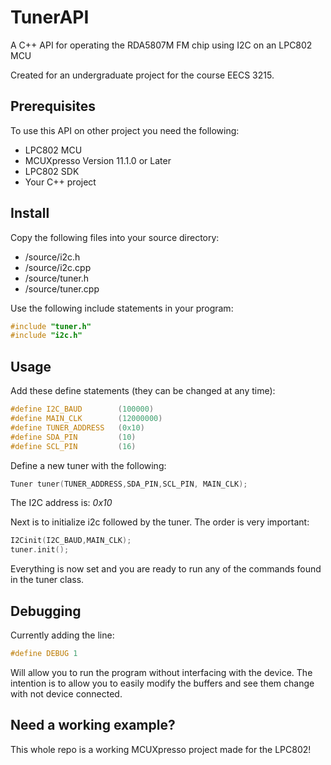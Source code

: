 # TunerAPI
A C++ API for operating the RDA5807M FM chip using I2C on an LPC802 MCU  
  
Created for an undergraduate project for the course EECS 3215.

## Prerequisites

To use this API on other project you need the following:  
 - LPC802 MCU  
 - MCUXpresso Version 11.1.0 or Later 
 - LPC802 SDK  
 - Your C++ project  

## Install

Copy the following files into your source directory:  
 - /source/i2c.h
- /source/i2c.cpp
- /source/tuner.h
- /source/tuner.cpp


Use the following include statements in your program:
```C++
#include "tuner.h"
#include "i2c.h"
```

## Usage

Add these define statements (they can be changed at any time):

```C++
#define I2C_BAUD		(100000)
#define MAIN_CLK		(12000000)
#define TUNER_ADDRESS	(0x10)
#define SDA_PIN			(10)
#define SCL_PIN			(16)
```
Define a new tuner with the following:
```C++
Tuner tuner(TUNER_ADDRESS,SDA_PIN,SCL_PIN, MAIN_CLK);
```
The I2C address is: *0x10*

Next is to initialize i2c followed by the tuner. The order is very important:
```C++
I2Cinit(I2C_BAUD,MAIN_CLK);
tuner.init();
```
Everything is now set and you are ready to run any of the commands found in the tuner class.

## Debugging

Currently adding the line:
```C++
#define DEBUG 1
```

Will allow you to run the program without interfacing with the device. The intention is to allow you to easily modify the buffers and see them change with not device connected.

## Need a working example?

This whole repo is a working MCUXpresso project made for the LPC802!
